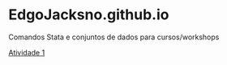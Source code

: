 # EdgoJacksno.github.io
Comandos Stata e conjuntos de dados para cursos/workshops

<a href="https://docs.google.com/uc?export=download&id=1fJAS3aQFBn6TeDH9G6XZwun0_5OT4ONp" download>Atividade 1</a>
